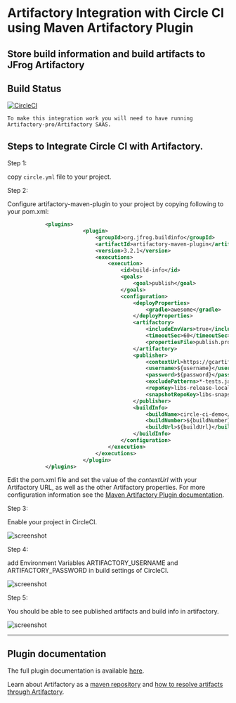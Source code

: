 # Artifactory Integration with Circle CI using Maven Artifactory Plugin

## Store build information and build artifacts to JFrog Artifactory

## Build Status
[![CircleCI](https://circleci.com/gh/jainishshah17/circleci-mvn-artifactory.svg?style=svg)](https://circleci.com/gh/jainishshah17/circleci-mvn-artifactory)

`To make this integration work you will need to have running Artifactory-pro/Artifactory SAAS.`

## Steps to Integrate Circle CI with Artifactory.

Step 1:

copy `circle.yml` file to your project.

Step 2:

Configure artifactory-maven-plugin to your project by copying following to your pom.xml:
```xml
            <plugins>
                        <plugin>
                            <groupId>org.jfrog.buildinfo</groupId>
                            <artifactId>artifactory-maven-plugin</artifactId>
                            <version>3.2.1</version>
                            <executions>
                                <execution>
                                    <id>build-info</id>
                                    <goals>
                                        <goal>publish</goal>
                                    </goals>
                                    <configuration>
                                        <deployProperties>
                                            <gradle>awesome</gradle>
                                        </deployProperties>
                                        <artifactory>
                                            <includeEnvVars>true</includeEnvVars>
                                            <timeoutSec>60</timeoutSec>
                                            <propertiesFile>publish.properties</propertiesFile>
                                        </artifactory>
                                        <publisher>
                                            <contextUrl>https://gcartifactory-us.jfrog.info/artifactory</contextUrl>
                                            <username>${username}</username>
                                            <password>${password}</password>
                                            <excludePatterns>*-tests.jar</excludePatterns>
                                            <repoKey>libs-release-local</repoKey>
                                            <snapshotRepoKey>libs-snapshot-local</snapshotRepoKey>
                                        </publisher>
                                        <buildInfo>
                                            <buildName>circle-ci-demo</buildName>
                                            <buildNumber>${buildNumber}</buildNumber>
                                            <buildUrl>${buildUrl}</buildUrl>
                                        </buildInfo>
                                    </configuration>
                                </execution>
                            </executions>
                        </plugin>
            </plugins>   
```

Edit the pom.xml file and set the value of the *contextUrl* with your Artifactory URL, as well as the other Artifactory properties.
For more configuration information see the [Maven Artifactory Plugin documentation](https://www.jfrog.com/confluence/display/RTF/Maven+Artifactory+Plugin).
          
               
Step 3:

Enable your project in CircleCI.

![screenshot](img/Screen_Shot1.png)

Step 4:

add Environment Variables ARTIFACTORY_USERNAME and ARTIFACTORY_PASSWORD in build settings of CircleCI.

![screenshot](img/Screen_Shot2.png)

Step 5:

You should be able to see published artifacts and build info in artifactory.

![screenshot](img/Screen_Shot3.png)

---
## Plugin documentation

The full plugin documentation is available [here](https://www.jfrog.com/confluence/display/RTF/Maven+Artifactory+Plugin).

Learn about Artifactory as a [maven repository](https://jfrog.com/integration/maven-repository/) and [how to resolve artifacts through Artifactory](https://www.jfrog.com/confluence/display/RTF/Maven+Repository#MavenRepository-ResolvingArtifactsthroughArtifactory).